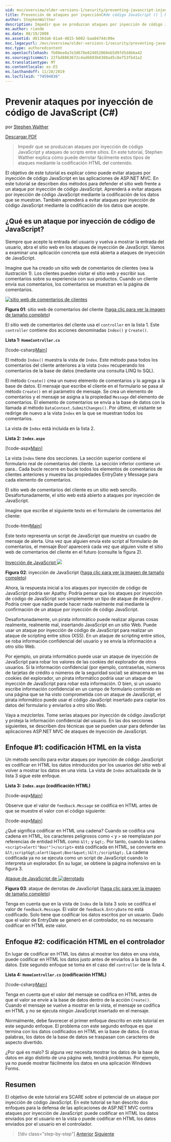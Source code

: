 ```yaml
---
uid: mvc/overview/older-versions-1/security/preventing-javascript-injection-attacks-cs
title: Prevención de ataques por inyecciónC#de código JavaScript () | Microsoft Docs
author: StephenWalther
description: Impedir que se produzcan ataques por inyección de código JavaScript y ataques de scripts entre sitios. En este tutorial, Stephen Walther explica cómo puede fácilmente...
ms.author: riande
ms.date: 08/19/2008
ms.assetid: d0136da6-81a4-4815-b002-baa84744c09e
msc.legacyurl: /mvc/overview/older-versions-1/security/preventing-javascript-injection-attacks-cs
msc.type: authoredcontent
ms.openlocfilehash: fb00ee8a7e3d678e824052060eb5d9fd5d4b6a42
ms.sourcegitcommit: 22fbd8863672c4ad6693b8388ad5c8e753fb41a2
ms.translationtype: MT
ms.contentlocale: es-ES
ms.lasthandoff: 11/28/2019
ms.locfileid: "74594836"
---
```

# <a name="preventing-javascript-injection-attacks-c"></a>Prevenir ataques por inyección de código de JavaScript (C#)

por [Stephen Walther](https://github.com/StephenWalther)

[Descargar PDF](https://download.microsoft.com/download/8/4/8/84843d8d-1575-426c-bcb5-9d0c42e51416/ASPNET_MVC_Tutorial_06_CS.pdf)

> Impedir que se produzcan ataques por inyección de código JavaScript y ataques de scripts entre sitios. En este tutorial, Stephen Walther explica cómo puede derrotar fácilmente estos tipos de ataques mediante la codificación HTML del contenido.

El objetivo de este tutorial es explicar cómo puede evitar ataques por inyección de código JavaScript en las aplicaciones de ASP.NET MVC. En este tutorial se describen dos métodos para defender el sitio web frente a un ataque por inyección de código JavaScript. Aprenderá a evitar ataques por inyección de código JavaScript mediante la codificación de los datos que se muestran. También aprenderá a evitar ataques por inyección de código JavaScript mediante la codificación de los datos que acepte.

## <a name="what-is-a-javascript-injection-attack"></a>¿Qué es un ataque por inyección de código de JavaScript?

Siempre que acepte la entrada del usuario y vuelva a mostrar la entrada del usuario, abra el sitio web en los ataques de inyección de JavaScript. Vamos a examinar una aplicación concreta que está abierta a ataques de inyección de JavaScript.

Imagine que ha creado un sitio web de comentarios de clientes (vea la ilustración 1). Los clientes pueden visitar el sitio web y escribir sus comentarios sobre su experiencia con sus productos. Cuando un cliente envía sus comentarios, los comentarios se muestran en la página de comentarios.

[![sitio web de comentarios de clientes](preventing-javascript-injection-attacks-cs/_static/image2.png)](preventing-javascript-injection-attacks-cs/_static/image1.png)

**Figura 01**: sitio web de comentarios del cliente ([haga clic para ver la imagen de tamaño completo](preventing-javascript-injection-attacks-cs/_static/image3.png))

El sitio web de comentarios del cliente usa el `controller` en la lista 1. Este `controller` contiene dos acciones denominadas `Index()` y `Create()`.

**Lista 1: `HomeController.cs`**

[!code-csharp[Main](preventing-javascript-injection-attacks-cs/samples/sample1.cs)]

El método `Index()` muestra la vista de `Index`. Este método pasa todos los comentarios del cliente anteriores a la vista `Index` recuperando los comentarios de la base de datos (mediante una consulta LINQ to SQL).

El método `Create()` crea un nuevo elemento de comentarios y lo agrega a la base de datos. El mensaje que escribe el cliente en el formulario se pasa al método `Create()` en el parámetro de mensaje. Se crea un elemento de comentarios y el mensaje se asigna a la propiedad `Message` del elemento de comentarios. El elemento de comentarios se envía a la base de datos con la llamada al método `DataContext.SubmitChanges()`. Por último, el visitante se redirige de nuevo a la vista `Index` en la que se muestran todos los comentarios.

La vista de `Index` está incluida en la lista 2.

**Lista 2: `Index.aspx`**

[!code-aspx[Main](preventing-javascript-injection-attacks-cs/samples/sample2.aspx)]

La vista `Index` tiene dos secciones. La sección superior contiene el formulario real de comentarios del cliente. La sección inferior contiene un para.. Cada bucle recorre en bucle todos los elementos de comentarios de clientes anteriores y muestra las propiedades EntryDate y Message para cada elemento de comentarios.

El sitio web de comentarios del cliente es un sitio web sencillo. Desafortunadamente, el sitio web está abierto a ataques por inyección de JavaScript.

Imagine que escribe el siguiente texto en el formulario de comentarios del cliente:

[!code-html[Main](preventing-javascript-injection-attacks-cs/samples/sample3.html)]

Este texto representa un script de JavaScript que muestra un cuadro de mensaje de alerta. Una vez que alguien envía este script al formulario de comentarios, el mensaje <em>Boo!</em> aparecerá cada vez que alguien visite el sitio web de comentarios del cliente en el futuro (consulte la figura 2).

[Inyección de JavaScript ![](preventing-javascript-injection-attacks-cs/_static/image5.png)](preventing-javascript-injection-attacks-cs/_static/image4.png)

**Figura 02**: inyección de JavaScript ([haga clic para ver la imagen de tamaño completo](preventing-javascript-injection-attacks-cs/_static/image6.png))

Ahora, la respuesta inicial a los ataques por inyección de código de JavaScript podría ser Apathy. Podría pensar que los ataques por inyección de código de JavaScript son simplemente un tipo de ataque de *desesfera* . Podría creer que nadie puede hacer nada realmente mal mediante la confirmación de un ataque por inyección de código JavaScript.

Desafortunadamente, un pirata informático puede realizar algunas cosas realmente, realmente mal, insertando JavaScript en un sitio Web. Puede usar un ataque por inyección de código de JavaScript para realizar un ataque de scripting entre sitios (XSS). En un ataque de scripting entre sitios, se roba información confidencial del usuario y se envía la información a otro sitio Web.

Por ejemplo, un pirata informático puede usar un ataque de inyección de JavaScript para robar los valores de las cookies del explorador de otros usuarios. Si la información confidencial (por ejemplo, contraseñas, números de tarjetas de crédito o números de la seguridad social) se almacena en las cookies del explorador, un pirata informático podría usar un ataque de inyección de JavaScript para robar esta información. O bien, si un usuario escribe información confidencial en un campo de formulario contenido en una página que se ha visto comprometida con un ataque de JavaScript, el pirata informático puede usar el código JavaScript insertado para captar los datos del formulario y enviarlos a otro sitio Web.

Vaya a *mezclarlas*. Tome serias ataques por inyección de código JavaScript y proteja la información confidencial del usuario. En las dos secciones siguientes, se describen dos técnicas que se pueden usar para defender las aplicaciones ASP.NET MVC de ataques de inyección de JavaScript.

## <a name="approach-1-html-encode-in-the-view"></a>Enfoque #1: codificación HTML en la vista

Un método sencillo para evitar ataques por inyección de código JavaScript es codificar en HTML los datos introducidos por los usuarios del sitio web al volver a mostrar los datos en una vista. La vista de `Index` actualizada de la lista 3 sigue este enfoque.

**Lista 3: `Index.aspx` (codificación HTML)**

[!code-aspx[Main](preventing-javascript-injection-attacks-cs/samples/sample4.aspx)]

Observe que el valor de `feedback.Message` se codifica en HTML antes de que se muestre el valor con el código siguiente:

[!code-aspx[Main](preventing-javascript-injection-attacks-cs/samples/sample5.aspx)]

¿Qué significa codificar en HTML una cadena? Cuando se codifica una cadena en HTML, los caracteres peligrosos como `<` y `>` se reemplazan por referencias de entidad HTML como `&lt;` y `&gt;`. Por tanto, cuando la cadena `<script>alert("Boo!")</script>` está codificada en HTML, se convierte en `&lt;script&gt;alert(&quot;Boo!&quot;)&lt;/script&gt;`. La cadena codificada ya no se ejecuta como un script de JavaScript cuando lo interpreta un explorador. En su lugar, se obtiene la página inofensivo en la figura 3.

[Ataque de JavaScript de ![derrotado](preventing-javascript-injection-attacks-cs/_static/image8.png)](preventing-javascript-injection-attacks-cs/_static/image7.png)

**Figura 03**: ataque de derrotas de JavaScript ([haga clic para ver la imagen de tamaño completo](preventing-javascript-injection-attacks-cs/_static/image9.png))

Tenga en cuenta que en la vista de `Index` de la lista 3 solo se codifica el valor de `feedback.Message`. El valor de `feedback.EntryDate` no está codificado. Solo tiene que codificar los datos escritos por un usuario. Dado que el valor de EntryDate se generó en el controlador, no es necesario codificar en HTML este valor.

## <a name="approach-2-html-encode-in-the-controller"></a>Enfoque #2: codificación HTML en el controlador

En lugar de codificar en HTML los datos al mostrar los datos en una vista, puede codificar en HTML los datos justo antes de enviarlos a la base de datos. Este segundo enfoque se toma en el caso del `controller` de la lista 4.

**Lista 4: `HomeController.cs` (codificación HTML)**

[!code-csharp[Main](preventing-javascript-injection-attacks-cs/samples/sample6.cs)]

Tenga en cuenta que el valor del mensaje se codifica en HTML antes de que el valor se envíe a la base de datos dentro de la acción `Create()`. Cuando el mensaje se vuelve a mostrar en la vista, el mensaje se codifica en HTML y no se ejecuta ningún JavaScript insertado en el mensaje.

Normalmente, debe favorecer el primer enfoque descrito en este tutorial en este segundo enfoque. El problema con este segundo enfoque es que termina con los datos codificados en HTML en la base de datos. En otras palabras, los datos de la base de datos se traspasan con caracteres de aspecto divertido.

¿Por qué es malo? Si alguna vez necesita mostrar los datos de la base de datos en algo distinto de una página web, tendrá problemas. Por ejemplo, ya no puede mostrar fácilmente los datos en una aplicación Windows Forms.

## <a name="summary"></a>Resumen

El objetivo de este tutorial era SCARE sobre el potencial de un ataque por inyección de código JavaScript. En este tutorial se han descrito dos enfoques para la defensa de las aplicaciones de ASP.NET MVC contra ataques por inyección de JavaScript: puede codificar en HTML los datos enviados por el usuario en la vista o puede codificar en HTML los datos enviados por el usuario en el controlador.

> [!div class="step-by-step"]
> [Anterior](authenticating-users-with-windows-authentication-cs.md)
> [Siguiente](authenticating-users-with-forms-authentication-vb.md)
